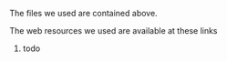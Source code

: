 The files we used are contained above.

The web resources we used are available at these links
1. todo
